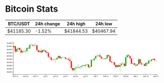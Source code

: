 # Bitcoin Stats

BTC/USDT|24h change|24h high|24h low|
|---|---|---|---|
|$41185.30|-1.52%|$41844.53|$40467.94|

<img src="./chart.svg">
